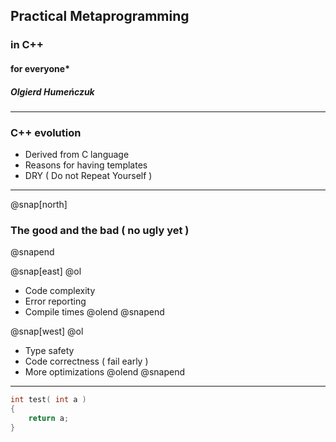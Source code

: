 ## Practical Metaprogramming 
### in C++ 
#### for everyone\*
##### Olgierd Humeńczuk 

---

### C++ evolution

- Derived from C language
- Reasons for having templates
- DRY ( Do not Repeat Yourself )

---
@snap[north]
### The good and the bad ( no ugly yet )
@snapend

@snap[east]
@ol
- Code complexity
- Error reporting
- Compile times
@olend
@snapend

@snap[west]
@ol
- Type safety 
- Code correctness ( fail early )
- More optimizations 
@olend
@snapend

---

```cpp
int test( int a )
{
    return a;
}
```
